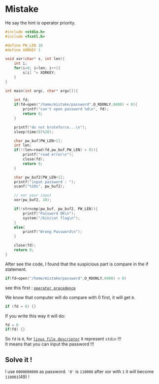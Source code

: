 # Mistake
He say the hint is operator priority.
```c
#include <stdio.h>
#include <fcntl.h>

#define PW_LEN 10
#define XORKEY 1

void xor(char* s, int len){
	int i;
	for(i=0; i<len; i++){
		s[i] ^= XORKEY;
	}
}

int main(int argc, char* argv[]){
	
	int fd;
	if(fd=open("/home/mistake/password",O_RDONLY,0400) < 0){
		printf("can't open password %d\n", fd);
		return 0;
	}

	printf("do not bruteforce...\n");
	sleep(time(0)%20);

	char pw_buf[PW_LEN+1];
	int len;
	if(!(len=read(fd,pw_buf,PW_LEN) > 0)){
		printf("read error\n");
		close(fd);
		return 0;		
	}

	char pw_buf2[PW_LEN+1];
	printf("input password : ");
	scanf("%10s", pw_buf2);

	// xor your input
	xor(pw_buf2, 10);

	if(!strncmp(pw_buf, pw_buf2, PW_LEN)){
		printf("Password OK\n");
		system("/bin/cat flag\n");
	}
	else{
		printf("Wrong Password\n");
	}

	close(fd);
	return 0;
}
```

After see the code, I found that the suspicious part is compare in the if statement.
```c
if(fd=open("/home/mistake/password",O_RDONLY,0400) < 0)
```
see this first : [`operator precedence`](https://en.cppreference.com/w/c/language/operator_precedence)

We know that computer will do compare with 0 first, it will get `0`.
```c
if (fd = 0) {}
```
If you write this way it will do:
```c
fd = 0
if(fd) {}
```
So `fd` is `0`, for [`linux file descriptor`](https://www.wikiwand.com/en/File_descriptor) it represent `stdin` !!!\
It means that you can input the password !!!

## Solve it !
I use `0000000000` as password. `'0'` is `110000` after xor with `1` it will become `110001`(49) !
